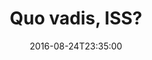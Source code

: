 ---
date: '2016-08-24T23:35:00'
talk_date: '2004-10-01T00:00:00'
talk_speakers:
  speaker1:
    name: Gunther Müller
title: Quo vadis, ISS?
---